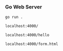 ### Go Web Server

```sh
go run .
```

```sh
localhost:4000/
```

```sh
localhost:4000/hello
```

```sh
localhost:4000/form.html
```